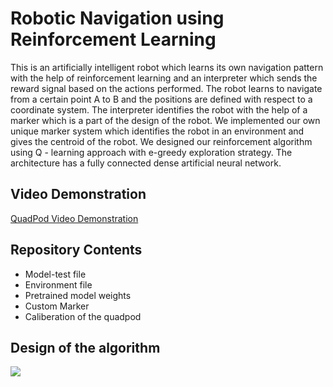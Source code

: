 # Robotic Navigation using Reinforcement Learning

This is an artificially intelligent robot which learns its own navigation pattern with the help of reinforcement learning and an interpreter which sends the reward signal based on the actions performed. The robot learns to navigate from a certain point A to B and the positions are defined with respect to a coordinate system. The interpreter identifies the robot with the help of a marker which is a part of the design of the robot. We implemented our own unique marker system which identifies the robot in an environment and gives the centroid of the robot. We designed our reinforcement algorithm using Q - learning approach with e-greedy exploration strategy. The architecture has a fully connected dense artificial neural network.

## Video Demonstration
[QuadPod Video Demonstration](https://www.youtube.com/watch?v=DdDxthpPoiM)

## Repository Contents
+ Model-test file
+ Environment file
+ Pretrained model weights
+ Custom Marker
+ Caliberation of the quadpod

## Design of the algorithm

![](https://github.com/chichilicious/Robot-Navigation-using-Reinforcement-Learning/blob/master/RL%20Algorithm.jpg)